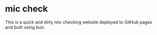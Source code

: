 # mic check
 
This is a quick and dirty mic checking website deployed to GitHub pages and built using bun.